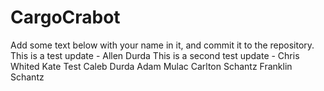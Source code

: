 # CargoCrabot
Add some text below with your name in it, and commit it to the repository.
This is a test update - Allen Durda
This is a second test update - Chris Whited
Kate Test
Caleb Durda
Adam Mulac
Carlton Schantz
Franklin Schantz
